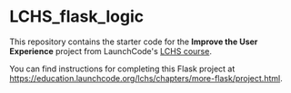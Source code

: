 # LCHS_flask_logic

This repository contains the starter code for the **Improve the User Experience** project from LaunchCode's [LCHS course](https://education.launchcode.org/lchs/index.html).

You can find instructions for completing this Flask project at <https://education.launchcode.org/lchs/chapters/more-flask/project.html>.
